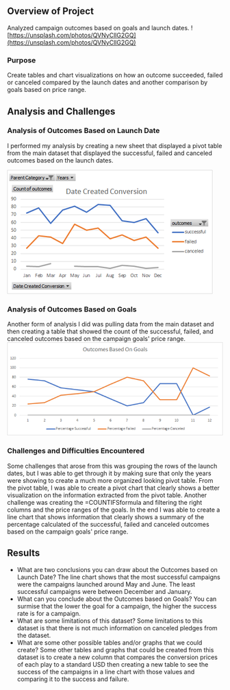 ## Overview of Project
Analyzed campaign outcomes based on goals and launch dates.
![https://unsplash.com/photos/QVNyCllG2GQ](https://unsplash.com/photos/QVNyCllG2GQ)

### Purpose
Create tables and chart visualizations on how an outcome succeeded, failed or canceled compared by the launch dates and another comparison by goals based on price range.
## Analysis and Challenges

### Analysis of Outcomes Based on Launch Date
I performed my analysis by creating a new sheet that displayed a pivot table from the main dataset that displayed the successful, failed and canceled outcomes based on the launch dates.

![Theater_Outcomes_vs_Launch.png](Theater_Outcomes_vs_Launch.png)

### Analysis of Outcomes Based on Goals
Another form of analysis I did was pulling data from the main dataset and then creating a table that showed the count of the successful, failed, and canceled outcomes based on the campaign goals' price range. 
![Outcomes_vs_Goals](Outcomes_vs_Goals.png)
### Challenges and Difficulties Encountered
Some challenges that arose from this was grouping the rows of the launch dates, but I was able to get through it by making sure that only the years were showing to create a much more organized looking pivot table. From the pivot table, I was able to create a pivot chart that clearly shows a better visualization on the information extracted from the pivot table. Another challenge was creating the =COUNTIFSformula and filtering the right columns and the price ranges of the goals. In the end I was able to create a line chart that shows information that clearly shows a summary of the percentage calculated of the successful, failed and canceled outcomes based on the campaign goals' price range.
## Results

- What are two conclusions you can draw about the Outcomes based on Launch Date?
The line chart shows that the most successful campaigns were the campaigns launched around May and June. The least successful campaigns were between December and January. 
- What can you conclude about the Outcomes based on Goals?
You can surmise that the lower the goal for a campaign, the higher the success rate is for a campaign.
- What are some limitations of this dataset?
Some limitations to this dataset is that there is not much information on canceled pledges from the dataset.
- What are some other possible tables and/or graphs that we could create?
Some other tables and graphs that could be created from this dataset is to create a new column that compares the conversion prices of each play to a standard USD then creating a new table to see the success of the campaigns in a line chart with those values and comparing it to the success and failure. 
